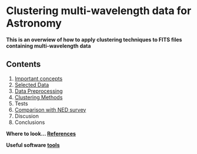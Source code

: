 Clustering multi-wavelength data for Astronomy
==========
**This is an overwiew of how to apply clustering techniques to FITS files containing multi-wavelength data**

Contents
----------
1. [Important concepts](https://github.com/LaurethTeX/Clustering/blob/master/Concepts.md)
2. [Selected Data](https://github.com/LaurethTeX/Clustering/blob/master/Data.md) 
3. [Data Preprocessing](https://github.com/LaurethTeX/Clustering/blob/master/Preprocessing.md)
4. [Clustering Methods](https://github.com/LaurethTeX/Clustering/blob/master/Methods.md)
5. Tests
6. [Comparison with NED survey](https://github.com/LaurethTeX/Clustering/blob/master/NEDtoREGION-FILE/KnownRegions.md)
7. Discusion
8. Conclusions


**Where to look... [References](https://github.com/LaurethTeX/Clustering/blob/master/References.md)**

**Useful software [tools](https://github.com/LaurethTeX/Clustering/blob/master/Tools.md)**

